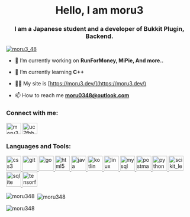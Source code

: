 <h1 align="center">Hello, I am moru3</h1>
<h3 align="center">I am a Japanese student and a developer of Bukkit Plugin, Backend.</h3>

<p align="left"> <a href="https://twitter.com/moru3_48" target="blank"><img src="https://img.shields.io/twitter/follow/moru3_48?logo=twitter&style=for-the-badge" alt="moru3_48" /></a> </p>

- 🔭 I’m currently working on **RunForMoney, MiPie, And more..**

- 🌱 I’m currently learning **C++**

- 👨‍💻 My site is [https://moru3.dev/](https://moru3.dev/)

- 📫 How to reach me **moru0348@outlook.com**


<h3 align="left">Connect with me:</h3>
<p align="left">
<a href="https://twitter.com/moru3_48" target="blank"><img align="center" src="https://cdn.jsdelivr.net/npm/simple-icons@3.0.1/icons/twitter.svg" alt="moru3_48" height="30" width="40" /></a>
<a href="https://www.youtube.com/channel/UC7FHHmsBzyVB99CHrALZwwA" target="blank"><img align="center" src="https://cdn.jsdelivr.net/npm/simple-icons@3.0.1/icons/youtube.svg" alt="uc7fhhmsbzyvb99chralzwwa" height="30" width="40" /></a>
</p>

<h3 align="left">Languages and Tools:</h3>
<p align="left"> <a href="https://www.w3schools.com/css/" target="_blank"> <img src="https://devicons.github.io/devicon/devicon.git/icons/css3/css3-original-wordmark.svg" alt="css3" width="40" height="40"/> </a> <a href="https://git-scm.com/" target="_blank"> <img src="https://www.vectorlogo.zone/logos/git-scm/git-scm-icon.svg" alt="git" width="40" height="40"/> </a> <a href="https://golang.org" target="_blank"> <img src="https://devicons.github.io/devicon/devicon.git/icons/go/go-original.svg" alt="go" width="40" height="40"/> </a> <a href="https://www.w3.org/html/" target="_blank"> <img src="https://devicons.github.io/devicon/devicon.git/icons/html5/html5-original-wordmark.svg" alt="html5" width="40" height="40"/> </a> <a href="https://www.java.com" target="_blank"> <img src="https://devicons.github.io/devicon/devicon.git/icons/java/java-original-wordmark.svg" alt="java" width="40" height="40"/> </a> <a href="https://kotlinlang.org" target="_blank"> <img src="https://www.vectorlogo.zone/logos/kotlinlang/kotlinlang-icon.svg" alt="kotlin" width="40" height="40"/> </a> <a href="https://www.linux.org/" target="_blank"> <img src="https://devicons.github.io/devicon/devicon.git/icons/linux/linux-original.svg" alt="linux" width="40" height="40"/> </a> <a href="https://www.mysql.com/" target="_blank"> <img src="https://devicons.github.io/devicon/devicon.git/icons/mysql/mysql-original-wordmark.svg" alt="mysql" width="40" height="40"/> </a> <a href="https://postman.com" target="_blank"> <img src="https://www.vectorlogo.zone/logos/getpostman/getpostman-icon.svg" alt="postman" width="40" height="40"/> </a> <a href="https://www.python.org" target="_blank"> <img src="https://devicons.github.io/devicon/devicon.git/icons/python/python-original.svg" alt="python" width="40" height="40"/> </a> <a href="https://scikit-learn.org/" target="_blank"> <img src="https://upload.wikimedia.org/wikipedia/commons/0/05/Scikit_learn_logo_small.svg" alt="scikit_learn" width="40" height="40"/> </a> <a href="https://www.sqlite.org/" target="_blank"> <img src="https://www.vectorlogo.zone/logos/sqlite/sqlite-icon.svg" alt="sqlite" width="40" height="40"/> </a> <a href="https://www.tensorflow.org" target="_blank"> <img src="https://www.vectorlogo.zone/logos/tensorflow/tensorflow-icon.svg" alt="tensorflow" width="40" height="40"/> </a> </p>

<p><img align="left" src="https://github-readme-stats.vercel.app/api/top-langs?username=moru348&show_icons=true&locale=en&layout=compact" alt="moru348" /></p>

<p>&nbsp;<img align="center" src="https://github-readme-stats.vercel.app/api?username=moru348&show_icons=true&locale=en" alt="moru348" /></p>

<p><img align="center" src="https://github-readme-streak-stats.herokuapp.com/?user=moru348&" alt="moru348" /></p>
